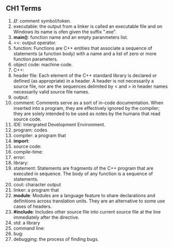 ## CH1 Terms
1. **//**: comment symbol/token.
2. executable: the output from a linker is called an executable file and on Windows its name is ofen given the suffix ".exe".
3. **main()**: function name and an empty paranmeters list.
4. <<: output operator.
5. function: Functions are C++ entities that associate a sequence of statements (a function body) with a name and a list of zero or more function parameters.
6. object code: machine code.
7. C++: 
8. header file: Each element of the C++ standard library is declared or defined (as appropriate) in a header. A header is not necessarily a source file, nor are the sequences delimited by < and > in header names necessarily valid source file names.
9. output: 
10. comment: Comments serve as a sort of in-code documentation. When inserted into a program, they are effectively ignored by the compiler; they are solely intended to be used as notes by the humans that read source code.
11. IDE: Intergrated Development Environment.
12. program: codes
13. compiler: a program that 
14. **import**: 
15. source code: 
16. compile-time:
17. error:
18. library:
19. statement: Statements are fragments of the C++ program that are executed in sequence. The body of any function is a sequence of statements.
20. cout: character output
21. linker: a program that 
22. **module**: Modules are a language feature to share declarations and definitions across translation units. They are an alternative to some use cases of headers.
23. **#include**: Includes other source file into current source file at the line immediately after the directive.
24. std: a library
25. command line: 
26. bug: 
27. debugging: the process of finding bugs. 